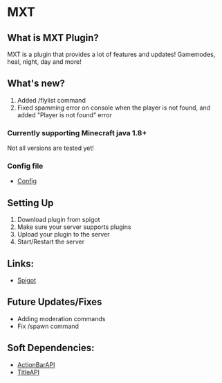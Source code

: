 # MXT

## What is MXT Plugin?
MXT is a plugin that provides a lot of features and updates! Gamemodes, heal, night, day and more!

## What's new?
1. Added /flylist command
2. Fixed spamming error on console when the player is not found, and added "Player is not found" error

### Currently supporting Minecraft java 1.8+ 
Not all versions are tested yet!

### Config file
- [Config](https://github.com/MXTPLUGINS/mxt/blob/master/src/config.yml)

## Setting Up
1. Download plugin from spigot
2. Make sure your server supports plugins
3. Upload your plugin to the server
4. Start/Restart the server

## Links:
- [Spigot](https://www.spigotmc.org/resources/mxt.98417/)

## Future Updates/Fixes
- Adding moderation commands
- Fix /spawn command

## Soft Dependencies:
- [ActionBarAPI](https://www.spigotmc.org/resources/actionbarapi-1-8-1-14-2.1315/)
- [TitleAPI](https://www.spigotmc.org/resources/titleapi-1-8-1-17.1325/)
